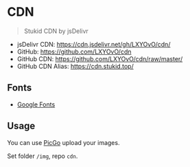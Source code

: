 # CDN 

> Stukid CDN by jsDelivr 

- jsDelivr CDN: <https://cdn.jsdelivr.net/gh/LXYOvO/cdn/>
- GitHub: <https://github.com/LXYOvO/cdn> 
- GitHub CDN: <https://github.com/LXYOvO/cdn/raw/master/> 
- GitHub CDN Alias: <https://cdn.stukid.top/> 

## Fonts 

- [Google Fonts](https://fonts.google.com/) 

## Usage 

You can use [PicGo](https://github.com/Molunerfinn/PicGo) upload your images. 

Set folder `/img`, repo `cdn`. 
